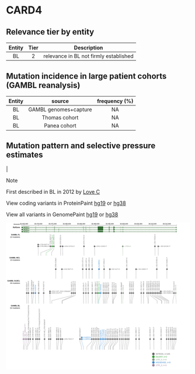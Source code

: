 # CARD4

## Relevance tier by entity

|Entity|Tier|Description                           |
|:------:|:----:|--------------------------------------|
|BL    |2   |relevance in BL not firmly established|

## Mutation incidence in large patient cohorts (GAMBL reanalysis)

|Entity|source               |frequency (%)|
|:------:|:---------------------:|:-------------:|
|BL    |GAMBL genomes+capture|NA           |
|BL    |Thomas cohort        |NA           |
|BL    |Panea cohort         |NA           |

## Mutation pattern and selective pressure estimates

|


> [!NOTE]
> First described in BL in 2012 by [Love C](https://pubmed.ncbi.nlm.nih.gov/23143597)


View coding variants in ProteinPaint [hg19](https://www.bcgsc.ca/downloads/morinlab/GAMBL/test/genes/CARD4_protein.html)  or [hg38](https://www.bcgsc.ca/downloads/morinlab/GAMBL/test/genes/CARD4_protein_hg38.html)

View all variants in GenomePaint [hg19](https://www.bcgsc.ca/downloads/morinlab/GAMBL/test/genes/CARD4.html)  or [hg38](https://www.bcgsc.ca/downloads/morinlab/GAMBL/test/genes/CARD4_hg38.html)

![image](images/proteinpaint/CARD4.svg)
